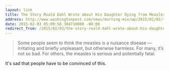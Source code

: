 ```yaml
---
layout: link
title: The Story Roald Dahl Wrote about His Daughter Dying from Measles
address: http://www.washingtonpost.com/news/morning-mix/wp/2015/02/02/the-saddest-story-roald-dahl-ever-wrote-about-his-daughters-death-from-measles-and-is-worth-reading-today/
date: 2015-02-03 05:09:58.304716000 -08:00
redirect_from: /2015/02/03/the-story-roald-dahl-wrote-about-his-daughter-dying-from-measles.html
---
```


> Some people seem to think the measles is a nuisance disease — irritating and briefly unpleasant, but otherwise harmless. For many, it’s not so bad. For others, the measles is serious and potentially fatal.

It's sad that people have to be convinced of this.
